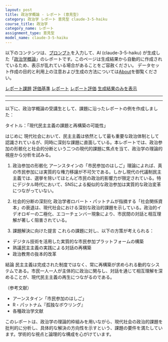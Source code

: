 ```yaml
---
layout: post
title: 政治学概論 - レポート (意見型)
category: 政治学 レポート 意見型 claude-3-5-haiku
course_title: 政治学
category_name: レポート
assignment_type: 意見型
model_name: claude-3-5-haiku
---
```


以下のコンテンツは、[プロンプト](http://127.0.0.1:8000/generated/政治学/claude-3-5-haiku/prompt_レポート-意見型.md)を入力して、AI (claude-3-5-haiku) が生成した「[政治学概論](/contents/政治学/)」のレポートです。このページは生成結果から自動的に作成されているため、表示が乱れている場合があることをご容赦ください。
データセット作成の目的と利用上の注意および生成の方法については[About](/About)を御覧ください。

[レポート課題](../レポート課題-意見型)
[評価基準](../評価基準-意見型)
[レポート](../レポート-意見型)
[レポート評価](../レポート評価-意見型)
[生成結果のみを表示](http://127.0.0.1:8000/generated/政治学/claude-3-5-haiku/レポート-意見型.md)
  

***
***
  
以下に、政治学概論の受講生として、課題に沿ったレポートの例を作成しました：

タイトル：「現代民主主義の課題と再構築の可能性」

はじめに
現代社会において、民主主義は依然として最も重要な政治体制として認識されているが、同時に深刻な課題に直面している。本レポートでは、政治参加の形骸化と社会的分断という二つの現代的課題に焦点を当て、政治学の理論的視座から分析を試みる。

1. 政治参加の形骸化
アーンスタインの「市民参加のはしご」理論によれば、真の市民参加には実質的な権力移譲が不可欠である。しかし現代の代議制民主主義では、選挙を除いてほとんど市民の政治的影響力が限定されている。特にデジタル時代において、SNSによる擬似的な政治参加は実質的な政治変革につながっていない。

2. 社会的分断の深刻化
政治学者ロバート・パットナムが指摘する「社会関係資本」の衰退は、現代社会における深刻な政治的課題を示している。政治的イデオロギーの二極化、エコーチェンバー現象により、市民間の対話と相互理解が著しく阻害されている。

3. 課題解決に向けた提言
これらの課題に対し、以下の方策が考えられる：
- デジタル技術を活用した実質的な市民参加プラットフォームの構築
- 熟議民主主義の実践による対話の再構築
- 政治教育の抜本的改革

結論
民主主義は完成された制度ではなく、常に再構築が求められる動的なシステムである。市民一人一人が主体的に政治に関与し、対話を通じて相互理解を深めることが、現代民主主義の再生につながるのである。

（参考文献）
- アーンスタイン「市民参加のはしご」
- R・パットナム『孤独なボウリング』
- 各種政治学文献

このレポートは、政治学の理論的枠組みを用いながら、現代社会の政治的課題を批判的に分析し、具体的な解決の方向性を示すという、課題の要件を満たしています。学術的な視点と論理的な構成を心がけています。
